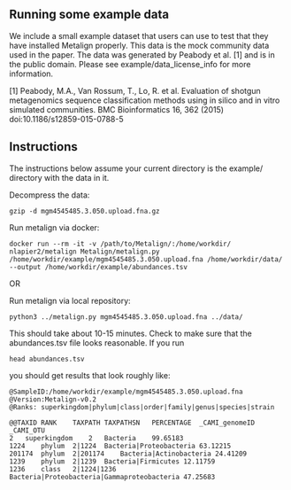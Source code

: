 ## Running some example data

We include a small example dataset that users can use to test that they have installed Metalign properly. This data is the mock community data used in the paper. The data was generated by Peabody et al. [1] and is in the public domain. Please see example/data_license_info for more information.

[1] Peabody, M.A., Van Rossum, T., Lo, R. et al. Evaluation of shotgun metagenomics sequence classification methods using in silico and in vitro simulated communities. BMC Bioinformatics 16, 362 (2015) doi:10.1186/s12859-015-0788-5

## Instructions

The instructions below assume your current directory is the example/ directory with the data in it.

Decompress the data:

` gzip -d mgm4545485.3.050.upload.fna.gz `

Run metalign via docker:

` docker run --rm -it -v /path/to/Metalign/:/home/workdir/ nlapier2/metalign Metalign/metalign.py /home/workdir/example/mgm4545485.3.050.upload.fna /home/workdir/data/ --output /home/workdir/example/abundances.tsv `

OR

Run metalign via local repository:

` python3 ../metalign.py mgm4545485.3.050.upload.fna ../data/ `

This should take about 10-15 minutes. Check to make sure that the abundances.tsv file looks reasonable. If you run

` head abundances.tsv `

you should get results that look roughly like:

```
@SampleID:/home/workdir/example/mgm4545485.3.050.upload.fna
@Version:Metalign-v0.2
@Ranks: superkingdom|phylum|class|order|family|genus|species|strain

@@TAXID	RANK	TAXPATH	TAXPATHSN	PERCENTAGE	_CAMI_genomeID	_CAMI_OTU
2	superkingdom	2	Bacteria	99.65183
1224	phylum	2|1224	Bacteria|Proteobacteria	63.12215
201174	phylum	2|201174	Bacteria|Actinobacteria	24.41209
1239	phylum	2|1239	Bacteria|Firmicutes	12.11759
1236	class	2|1224|1236	Bacteria|Proteobacteria|Gammaproteobacteria	47.25683
```
